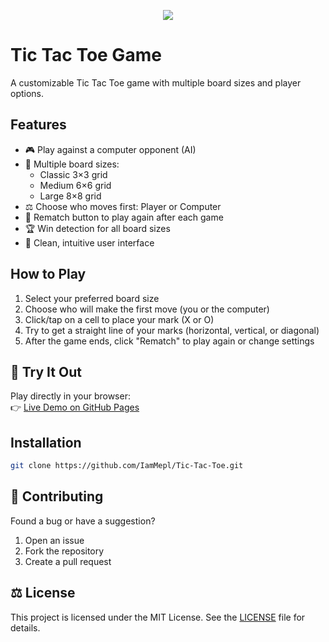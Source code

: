 <p align="center">
<img src="https://github.com/user-attachments/assets/14a97ece-2233-4c84-ab99-f6ec600fe9fb"/>
</p>

# Tic Tac Toe Game

A customizable Tic Tac Toe game with multiple board sizes and player options.

## Features

- 🎮 Play against a computer opponent (AI)
- 📏 Multiple board sizes:
  - Classic 3×3 grid
  - Medium 6×6 grid
  - Large 8×8 grid
- ⚖️ Choose who moves first: Player or Computer
- 🔄 Rematch button to play again after each game
- 🏆 Win detection for all board sizes
- 🎨 Clean, intuitive user interface

## How to Play

1. Select your preferred board size
2. Choose who will make the first move (you or the computer)
3. Click/tap on a cell to place your mark (X or O)
4. Try to get a straight line of your marks (horizontal, vertical, or diagonal)
5. After the game ends, click "Rematch" to play again or change settings

## 🚀 Try It Out

Play directly in your browser:  
👉 [Live Demo on GitHub Pages](https://iammepl.github.io/Tic-Tac-Toe/)

## Installation

   ```bash
   git clone https://github.com/IamMepl/Tic-Tac-Toe.git
   ```

## 🤝 Contributing

Found a bug or have a suggestion?  
1. Open an issue
2. Fork the repository
3. Create a pull request

## ⚖️ License

This project is licensed under the MIT License. See the [LICENSE](LICENSE) file for details.
